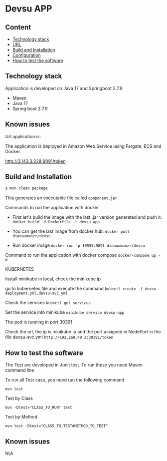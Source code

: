# Devsu APP

## Content

* [Technology stack](#markdown-header-technology-stack)
* [URL](#markdown-header-how-to-test-the-software)
* [Build and Installation](#markdown-header-build-and-installation)
* [Configuration](#markdown-header-configuration)
* [How to test the software](#markdown-header-how-to-test-the-software)


## Technology stack

Application is developed on Java 17 and Springboot 2.7.9

* Maven
* Java 17
* Spring boot 2.7.9

## Known issues
Url application is: 

The application is deployed in Amazon Web Service using Fargate, ECS and Docker.

http://3.143.3.228:9091/token


## Build and Installation

```bash
$ mvn clean package
```
This generates an executable file called `component.jar`

Commands to run the application with docker

- First let's build the image with the last .jar version generated and push it.
  `docker build -f Dockerfile -t devsu_app .`

- You can get the last image from docker hub:
  `docker pull dianaumanzr/devsu`

- Run docker image
  `docker run -p 10555:9091 dianaumanzr/devsu`

Command to run the application with docker compose
  `docker-compose up -d`

KUBERNETES

Install minikube in local, check the minikube ip

go to kubernetes file and execute the command
  `kubectl create -f devsu-deployment.yml,devsu-svc.yml`

Check the services
  `kubectl get services`

Set the service into minikube
`minikube service devsu-app`

The pod is running in port 30391

Check the url, the ip is minikube ip and the port assigned in NodePort in the file devsu-svc.yml
`http://192.168.49.2:30391/token`

## How to test the software

The Test are developed in Junit test. To run these you need Maven command line

To run all Test case, you need run the following command

```
mvn test

```

Test by Class
```
mvn -Dtest="CLASS_TO_RUN" test

```

Test by Method
```
mvn test -Dtest="CLASS_TO_TEST#METHOD_TO_TEST"  

```

## Known issues
N\A
